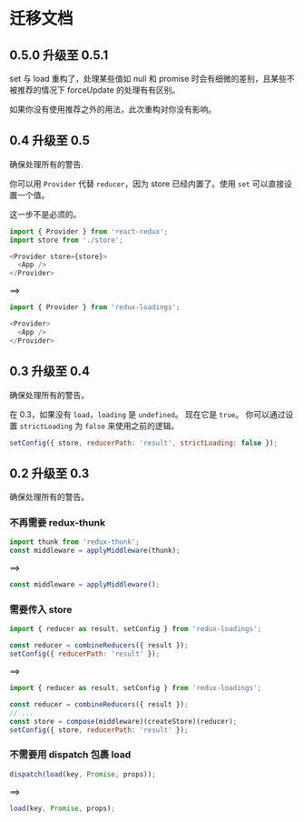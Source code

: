 # 迁移文档

## 0.5.0 升级至 0.5.1

set 与 load 重构了，处理某些值如 null 和 promise 时会有细微的差别，且某些不被推荐的情况下 forceUpdate 的处理有有区别。

如果你没有使用推荐之外的用法，此次重构对你没有影响。

## 0.4 升级至 0.5

确保处理所有的警告.

你可以用 `Provider` 代替 `reducer`，因为 store 已经内置了。使用 `set` 可以直接设置一个值。

这一步不是必须的。

```javascript
import { Provider } from 'react-redux';
import store from './store';

<Provider store={store}>
  <App />
</Provider>
```

==>

```javascript
import { Provider } from 'redux-loadings';

<Provider>
  <App />
</Provider>
```

## 0.3 升级至 0.4

确保处理所有的警告。

在 0.3，如果没有 `load`，`loading` 是 `undefined`。 现在它是 `true`。 你可以通过设置 `strictLoading` 为 `false` 来使用之前的逻辑。

```javascript
setConfig({ store, reducerPath: 'result', strictLoading: false });
```

## 0.2 升级至 0.3

确保处理所有的警告。

### 不再需要 redux-thunk

```javascript
import thunk from 'redux-thunk';
const middleware = applyMiddleware(thunk);
```

==>

```javascript
const middleware = applyMiddleware();
```

### 需要传入 store

```javascript
import { reducer as result, setConfig } from 'redux-loadings';

const reducer = combineReducers({ result });
setConfig({ reducerPath: 'result' });
```

==>

```javascript
import { reducer as result, setConfig } from 'redux-loadings';

const reducer = combineReducers({ result });
// ...
const store = compose(middleware)(createStore)(reducer);
setConfig({ store, reducerPath: 'result' });
```

### 不需要用 dispatch 包裹 load

```javascript
dispatch(load(key, Promise, props));
```

==>

```javascript
load(key, Promise, props);
```
